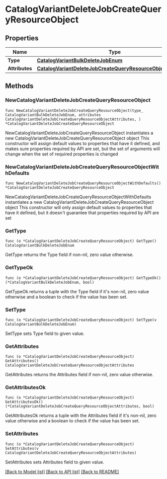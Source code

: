 # CatalogVariantDeleteJobCreateQueryResourceObject

## Properties

Name | Type | Description | Notes
------------ | ------------- | ------------- | -------------
**Type** | [**CatalogVariantBulkDeleteJobEnum**](CatalogVariantBulkDeleteJobEnum.md) |  | 
**Attributes** | [**CatalogVariantDeleteJobCreateQueryResourceObjectAttributes**](CatalogVariantDeleteJobCreateQueryResourceObjectAttributes.md) |  | 

## Methods

### NewCatalogVariantDeleteJobCreateQueryResourceObject

`func NewCatalogVariantDeleteJobCreateQueryResourceObject(type_ CatalogVariantBulkDeleteJobEnum, attributes CatalogVariantDeleteJobCreateQueryResourceObjectAttributes, ) *CatalogVariantDeleteJobCreateQueryResourceObject`

NewCatalogVariantDeleteJobCreateQueryResourceObject instantiates a new CatalogVariantDeleteJobCreateQueryResourceObject object
This constructor will assign default values to properties that have it defined,
and makes sure properties required by API are set, but the set of arguments
will change when the set of required properties is changed

### NewCatalogVariantDeleteJobCreateQueryResourceObjectWithDefaults

`func NewCatalogVariantDeleteJobCreateQueryResourceObjectWithDefaults() *CatalogVariantDeleteJobCreateQueryResourceObject`

NewCatalogVariantDeleteJobCreateQueryResourceObjectWithDefaults instantiates a new CatalogVariantDeleteJobCreateQueryResourceObject object
This constructor will only assign default values to properties that have it defined,
but it doesn't guarantee that properties required by API are set

### GetType

`func (o *CatalogVariantDeleteJobCreateQueryResourceObject) GetType() CatalogVariantBulkDeleteJobEnum`

GetType returns the Type field if non-nil, zero value otherwise.

### GetTypeOk

`func (o *CatalogVariantDeleteJobCreateQueryResourceObject) GetTypeOk() (*CatalogVariantBulkDeleteJobEnum, bool)`

GetTypeOk returns a tuple with the Type field if it's non-nil, zero value otherwise
and a boolean to check if the value has been set.

### SetType

`func (o *CatalogVariantDeleteJobCreateQueryResourceObject) SetType(v CatalogVariantBulkDeleteJobEnum)`

SetType sets Type field to given value.


### GetAttributes

`func (o *CatalogVariantDeleteJobCreateQueryResourceObject) GetAttributes() CatalogVariantDeleteJobCreateQueryResourceObjectAttributes`

GetAttributes returns the Attributes field if non-nil, zero value otherwise.

### GetAttributesOk

`func (o *CatalogVariantDeleteJobCreateQueryResourceObject) GetAttributesOk() (*CatalogVariantDeleteJobCreateQueryResourceObjectAttributes, bool)`

GetAttributesOk returns a tuple with the Attributes field if it's non-nil, zero value otherwise
and a boolean to check if the value has been set.

### SetAttributes

`func (o *CatalogVariantDeleteJobCreateQueryResourceObject) SetAttributes(v CatalogVariantDeleteJobCreateQueryResourceObjectAttributes)`

SetAttributes sets Attributes field to given value.



[[Back to Model list]](../README.md#documentation-for-models) [[Back to API list]](../README.md#documentation-for-api-endpoints) [[Back to README]](../README.md)


